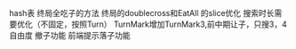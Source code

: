 hash表
终局全吃子的方法
终局的doublecross和EatAll 的slice优化
搜索时长需要优化（不固定，按照Turn）
TurnMark增加TurnMark3,前中期让子，只搜3，4自由度
撤子功能
前端提示落子功能